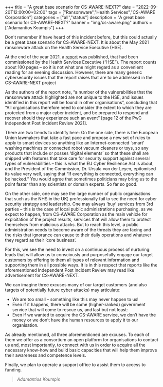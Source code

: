 +++
title = "A great base scenario for CS-AWARE-NEXT?"
date = "2022-09-20T12:00:00+02:00"
tags = ["Ransomware","Health Services","CS-AWARE Corporation"]
categories = ["all","status"]
description = "A great base scenario for CS-AWARE-NEXT?"
banner = "img/cs-aware.png"
authors = ["Adamantios Koumpis"]
+++


Don't remember if have heard of this incident before, but this could actually be a great base scenario for CS-AWARE-NEXT.
It is about the May 2021 ransomware attack on the Health Service Executive (HSE).

At the end of the year 2021, a [report](https://www.hse.ie/eng/services/publications/conti-cyber-attack-on-the-hse-full-report.pdf) was published, that had been commissioned by the Health Services Executive (“HSE”). The report counts about 100 pages – so it is not what one might regard as a convenient reading for an evening discussion. However, there are many generic cybersecurity issues that the report raises that are to be addressed in the CS-AWARE-NEXT project

As the authors of the report note, “a number of the vulnerabilities that the ransomware attack highlighted are not unique to the HSE, and issues identified in this report will be found in other organisations”, concluding that “All organisations therefore need to consider the extent to which they are protected from a major cyber incident, and be prepared to respond and recover should they experience such an event” [page 12 of the PwC Independent Post Incident Review 2021].

There are two trends to identify here:
On the one side, there is the European Union lawmakers that take a fast pace and propose a new set of rules to apply to smart devices so anything like an Internet-connected ‘smart’ washing machines or connected robot vacuum cleaners or toys, so any products that include or posses ‘digital elements’ so that these shall are shipped with features that take care for security support against several types of vulnerabilities – this is what the EU Cyber Resilience Act is about, and the President of the Commission, Dr. Ursula von der Leyen, epitomised its value very well, saying that “If everything is connected, everything can be hacked.” You would agree that sometimes politicians may bring us to the point faster than any scientists or domain experts. So far so good.

On the other side, one may see the large number of public organisations that such as the NHS in the UK) professionally fail to see the need for cyber security strategy and leadership. One may always ‘buy’ services from 3rd parties – this is the case of local public administrations purchasing, as we expect to happen, from CS-AWARE Corporation as the main vehicle for exploitation of the project results, services that will allow them to protect themselves from malicious attacks. But to reach this level, a public administration needs to become aware of the threats they are facing and the risks that ignorance can cause to their daily operations and whatever they regard as their ‘core business’.

For this, we see the need to invest on a continuous process of nurturing leads that will allow us to consciously and purposefully engage our target customers by offering to them all types of relevant information and supporting them in all possible ways. It is in this respect that reports like the aforementioned Independent Post Incident Review may read like advertisement for CS-AWARE-NEXT.

We can imagine three excuses many of our target customers (and also targets of potentially future cyber attacks) may articulate:

- We are too small – something like this may never happen to us!
- Even if it happens, there will be some (higher-ranked) government service that will come to rescue us, and last but not least:
- Even if we wanted to acquire the CS-AWARE service, we don’t have the money or we don’t have the human resources to apply it to our organisation.

As already mentioned, all three aforementioned are excuses. To each of them we offer as a consortium an open platform for organisations to contact us and, most importantly, to connect with us in order to acquire all the necessary know-how and build basic capacities that will help them improve their awareness and competence levels.

Finally, we plan to operate a support office to assist them to access to funding.


> *Adamantios Koumpis*